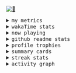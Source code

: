 [![🐙](https://hits.seeyoufarm.com/api/count/incr/badge.svg?url=https%3A%2F%2Fgithub.com%2Fktnkk%2Fhit-counter&count_bg=%23070707&title_bg=%23070707&icon=&icon_color=%23E7E7E7&title=visitors&edge_flat=true)](https://hits.seeyoufarm.com)

<details>
  <summary> <samp>my metrics</samp></summary>
  
  <br>
  
 ![🐳](https://github.com/kkhys/kkhys/blob/main/github-metrics.svg)
  
  ***
</details>

<details>
  <summary> <samp>wakaTime stats</samp></summary>
  
  <br>
  
<!--START_SECTION:waka-->
![Code Time](http://img.shields.io/badge/Code%20Time-2%2C775%20hrs%2048%20mins-blue)

**🐱 My GitHub Data** 

> 📦 5.0 MB Used in GitHub's Storage 
 > 
> 🏆 664 Contributions in the Year 2024
 > 
> 💼 Opted to Hire
 > 
> 📜 9 Public Repositories 
 > 
> 🔑 23 Private Repositories 
 > 
**I'm an Early 🐤** 

```text
🌞 Morning                5553 commits        ████████░░░░░░░░░░░░░░░░░   31.36 % 
🌆 Daytime                4421 commits        ██████░░░░░░░░░░░░░░░░░░░   24.97 % 
🌃 Evening                6266 commits        █████████░░░░░░░░░░░░░░░░   35.39 % 
🌙 Night                  1466 commits        ██░░░░░░░░░░░░░░░░░░░░░░░   08.28 % 
```
📅 **I'm Most Productive on Tuesday** 

```text
Monday                   2721 commits        ████░░░░░░░░░░░░░░░░░░░░░   15.37 % 
Tuesday                  2838 commits        ████░░░░░░░░░░░░░░░░░░░░░   16.03 % 
Wednesday                2453 commits        ███░░░░░░░░░░░░░░░░░░░░░░   13.85 % 
Thursday                 2423 commits        ███░░░░░░░░░░░░░░░░░░░░░░   13.68 % 
Friday                   2581 commits        ████░░░░░░░░░░░░░░░░░░░░░   14.58 % 
Saturday                 2194 commits        ███░░░░░░░░░░░░░░░░░░░░░░   12.39 % 
Sunday                   2496 commits        ████░░░░░░░░░░░░░░░░░░░░░   14.10 % 
```


📊 **This Week I Spent My Time On** 

```text
🕑︎ Time Zone: Asia/Tokyo

💬 Programming Languages: 
Other                    43 hrs 24 mins      ████████████████░░░░░░░░░   62.99 % 
TypeScript               14 hrs 7 mins       █████░░░░░░░░░░░░░░░░░░░░   20.49 % 
MDX                      5 hrs 40 mins       ██░░░░░░░░░░░░░░░░░░░░░░░   08.23 % 
Java                     1 hr 12 mins        ░░░░░░░░░░░░░░░░░░░░░░░░░   01.76 % 
JSON                     1 hr 8 mins         ░░░░░░░░░░░░░░░░░░░░░░░░░   01.66 % 

🔥 Editors: 
Chrome                   43 hrs 24 mins      ████████████████░░░░░░░░░   62.99 % 
Intellijidea             18 hrs 28 mins      ███████░░░░░░░░░░░░░░░░░░   26.81 % 
WebStorm                 6 hrs 59 mins       ███░░░░░░░░░░░░░░░░░░░░░░   10.14 % 
DataGrip                 2 mins              ░░░░░░░░░░░░░░░░░░░░░░░░░   00.05 % 

💻 Operating System: 
Mac                      68 hrs 55 mins      █████████████████████████   100.00 % 
```


 Last Updated on 2024/02/22 18:36:07 UTC
<!--END_SECTION:waka-->
  
  ***
</details>


<details>
  <summary> <samp>now playing</samp></summary>
  
  <br>
 
 [![🐟](https://spotify-github-profile.vercel.app/api/view?uid=31ryofms4dnv7mrohhepo4c4zgqu&cover_image=true&theme=default&show_offline=false&background_color=121212&bar_color=53b14f&bar_color_cover=false)](https://open.spotify.com/user/31ryofms4dnv7mrohhepo4c4zgqu)
  
  ***
</details>

<details>
  <summary> <samp>github readme stats</samp></summary>
  
  <br>
  
 <p align="left"> 
  <img alt="🐠" src="https://github-readme-stats.vercel.app/api?username=kkhys&count_private=true&show_icons=true&theme=dark&include_all_commits=true" />
  <img alt="🐟" src="https://github-readme-stats.vercel.app/api/top-langs/?username=kkhys&layout=compact&theme=dark&langs_count=10&hide=HTML,CSS,SCSS" />
</p>
  
  ***
</details>

<details>
  <summary> <samp>profile trophies</samp></summary>
  
  <br>
  
  [![🐬](https://github-profile-trophy.vercel.app/?username=kkhys&rank=SECRET,SSS,SS,S,AAA,AA,A&theme=darkhub&row=1&margin-w=10&no-bg=true)](https://github.com/ryo-ma/github-profile-trophy)
  
  ***
</details>

<details>
  <summary> <samp>summary cards</samp></summary>
  
  <br>
  
  ![🐋](https://github-profile-summary-cards.vercel.app/api/cards/profile-details?username=kkhys&theme=github_dark)
  ![🦑](https://github-profile-summary-cards.vercel.app/api/cards/repos-per-language?username=kkhys&theme=github_dark)
  ![🦭](https://github-profile-summary-cards.vercel.app/api/cards/most-commit-language?username=kkhys&theme=github_dark)
  ![🦀](https://github-profile-summary-cards.vercel.app/api/cards/stats?username=kkhys&theme=github_dark)
  ![🦈](https://github-profile-summary-cards.vercel.app/api/cards/productive-time?username=kkhys&theme=github_dark)
  
  ***
</details>

<details>
  <summary> <samp>streak stats</samp></summary>
  
  <br>
  
  [![🐠](http://github-readme-streak-stats.herokuapp.com?user=kkhys&theme=dark)](https://git.io/streak-stats)
  
  ***
</details>

<details>
  <summary> <samp>activity graph</samp></summary>
  
  <br>
  
  [![🐡](https://github-readme-activity-graph.vercel.app/graph?username=kkhys&theme=xcode)](https://github.com/ashutosh00710/github-readme-activity-graph)
  
  ***
</details>
